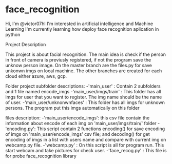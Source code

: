# face_recognition

Hi, I'm @victor07hl
I'm interested in artificial intelligence and Machine Learning 
I'm currently learning how deploy face recognition aplication in python

Project Description

This project is about facial recognition. The main idea is check if the person in front
of camera is previusly registered, if not the program save the unknow person image.
On the master branch are the files.py for save unkonwn imgs on local machine.
The other branches are created for each cloud either azure, aws, gcp.


Folder project
 subfolder descriptions:
    -'main_user' : Contain 2 subfolders and 1 file named encode_imgs
    -'main_user/imgs/train' : This folder has all imgs for user that you want
                             to register. The img name should be the name of user.
    -'main_user/unknonwnfaces' : This folder has all imgs for unknown persons. The 
                                program put this imgs automatically on this folder
 
 files description:
    -'main_user/encode_imgs': this csv file contain the information about encode of each
                              img on 'main_user/imgs/train/' folder
    -'encoding.py': This script contain 2 functions encoding() for save encoding 
                    of imgs on 'main_user/encode_imgs' csv file; and decoding() for 
                    get encoding of imgs in a list with users name and compare with
                    current img on webcamp.py file.
    -'webcamp.py' : On this script is all for program run. This start webcam and take
                    pictures for check user.
    -'face_recog.py' : This file is for probe face_recognition library
                         

